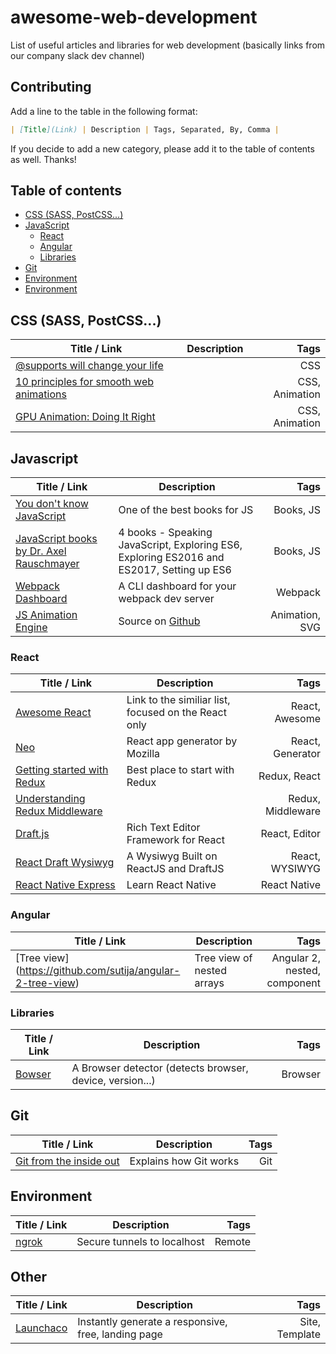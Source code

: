 # awesome-web-development

List of useful articles and libraries for web development (basically links from our company slack dev channel)

## Contributing 

Add a line to the table in the following format:
```markdown
| [Title](Link) | Description | Tags, Separated, By, Comma |
```

If you decide to add a new category, please add it to the table of contents as well. Thanks!

## Table of contents
* [CSS (SASS, PostCSS...)](#user-content-css-sass-postcss)
* [JavaScript](#user-content-javascript)
    * [React](#user-content-react)
    * [Angular](#user-content-angular)
    * [Libraries](#user-content-libraries)
* [Git](#user-content-git)
* [Environment](#user-content-environment)
* [Environment](#user-content-other)

## CSS (SASS, PostCSS...)

| Title / Link  | Description   | Tags         |
| ------------- | ------------  | -----------: |
| [@supports will change your life](https://www.lottejackson.com/learning/supports-will-change-your-life) | | CSS |
| [10 principles for smooth web animations](https://blog.gyrosco.pe/smooth-css-animations-7d8ffc2c1d29#.iymened8w) | | CSS, Animation |
| [GPU Animation: Doing It Right](https://www.smashingmagazine.com/2016/12/gpu-animation-doing-it-right/) | | CSS, Animation | 

## Javascript

| Title / Link  | Description   | Tags         |
| ------------- | ------------  | -----------: |
| [You don't know JavaScript](https://github.com/getify/You-Dont-Know-JS) | One of the best books for JS | Books, JS |
| [JavaScript books by Dr. Axel Rauschmayer](http://exploringjs.com/) | 4 books - Speaking JavaScript, Exploring ES6, Exploring ES2016 and ES2017, Setting up ES6 | Books, JS |
| [Webpack Dashboard](https://github.com/FormidableLabs/webpack-dashboard) | A CLI dashboard for your webpack dev server | Webpack |
| [JS Animation Engine](http://thednp.github.io/kute.js/index.html) | Source on [Github](https://github.com/thednp/kute.js) | Animation, SVG |

### React

| Title / Link  | Description   | Tags         |
| ------------- | ------------  | -----------: |
| [Awesome React](https://github.com/enaqx/awesome-react) | Link to the similiar list, focused on the React only | React, Awesome |
| [Neo](https://github.com/mozilla/neo) | React app generator by Mozilla | React, Generator |
| [Getting started with Redux](https://egghead.io/courses/getting-started-with-redux) | Best place to start with Redux | Redux, React |
| [Understanding Redux Middleware](https://github.com/Stanko/awesome-web-development) | | Redux, Middleware |
| [Draft.js](https://facebook.github.io/draft-js/) | Rich Text Editor Framework for React | React, Editor | 
| [React Draft Wysiwyg](https://jpuri.github.io/react-draft-wysiwyg/) | A Wysiwyg Built on ReactJS and DraftJS | React, WYSIWYG |
| [React Native Express](http://www.reactnativeexpress.com/) | Learn React Native | React Native |


### Angular

| Title / Link  | Description   | Tags         |
| ------------- | ------------  | -----------: |
| [Tree view] (https://github.com/sutija/angular-2-tree-view) | Tree view of nested arrays | Angular 2, nested, component |

### Libraries

| Title / Link  | Description   | Tags         |
| ------------- | ------------  | -----------: |
| [Bowser](https://github.com/ded/bowser) | A Browser detector (detects browser, device, version...) | Browser |

## Git

| Title / Link  | Description   | Tags         |
| ------------- | ------------  | -----------: |
| [Git from the inside out](https://codewords.recurse.com/issues/two/git-from-the-inside-out) | Explains how Git works | Git |

## Environment

| Title / Link  | Description   | Tags         |
| ------------- | ------------  | -----------: |
| [ngrok](https://ngrok.com) | Secure tunnels to localhost | Remote |

## Other

| Title / Link  | Description   | Tags         |
| ------------- | ------------  | -----------: |
| [Launchaco](launchaco.com/build/) | Instantly generate a responsive, free, landing page  | Site, Template |

